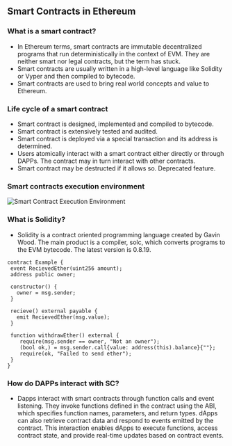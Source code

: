 ## Smart Contracts in Ethereum

### What is a smart contract?
- In Ethereum terms, smart contracts are immutable decentralized programs that run deterministically in the context of EVM. They are neither smart nor legal contracts, but the term has stuck.
- Smart contracts are usually written in a high-level language like Solidity or Vyper and then compiled to bytecode.
- Smart contracts are used to bring real world concepts and value to Ethereum.

### Life cycle of a smart contract
- Smart contract is designed, implemented and compiled to bytecode.
- Smart contract is extensively tested and audited.
- Smart contract is deployed via a special transaction and its address is determined.
- Users atomically interact with a smart contract either directly or through DAPPs. The contract may in turn interact with other contracts.
- Smart contract may be destructed if it allows so. Deprecated feature.

### Smart contracts execution environment

![Smart Contract Execution Environment](https://res.cloudinary.com/dg6ijhjsn/image/upload/v1688905626/Screenshot_from_2023-07-09_17-56-54_b2ryvq.png)

### What is Solidity?

- Solidity is a contract oriented programming language created by Gavin Wood. The main product is a compiler, solc, which converts programs to the EVM bytecode. The latest version is 0.8.19.

```solidity
contract Example {
 event RecievedEther(uint256 amount);
 address public owner;
 
 constructor() {
   owner = msg.sender;
 }
 
 recieve() external payable {
   emit RecievedEther(msg.value);
 }
 
 function withdrawEther() external {
    require(msg.sender == owner, "Not an owner");
    (bool ok,) = msg.sender.call{value: address(this).balance}{""};
    require(ok, "Failed to send ether");
 }
}
```

### How do DAPPs interact with SC?

- Dapps interact with smart contracts through function calls and event listening. They invoke functions defined in the contract using the ABI, which specifies function names, parameters, and return types. dApps can also retrieve contract data and respond to events emitted by the contract. This interaction enables dApps to execute functions, access contract state, and provide real-time updates based on contract events.
